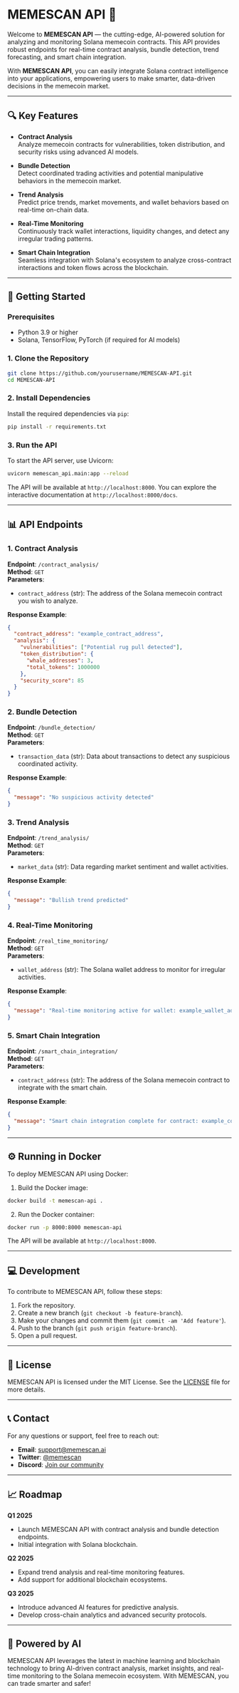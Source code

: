# MEMESCAN API 🚀

Welcome to **MEMESCAN API** — the cutting-edge, AI-powered solution for analyzing and monitoring Solana memecoin contracts. This API provides robust endpoints for real-time contract analysis, bundle detection, trend forecasting, and smart chain integration. 

With **MEMESCAN API**, you can easily integrate Solana contract intelligence into your applications, empowering users to make smarter, data-driven decisions in the memecoin market.

---

## 🔍 Key Features

- **Contract Analysis**  
  Analyze memecoin contracts for vulnerabilities, token distribution, and security risks using advanced AI models.

- **Bundle Detection**  
  Detect coordinated trading activities and potential manipulative behaviors in the memecoin market.

- **Trend Analysis**  
  Predict price trends, market movements, and wallet behaviors based on real-time on-chain data.

- **Real-Time Monitoring**  
  Continuously track wallet interactions, liquidity changes, and detect any irregular trading patterns.

- **Smart Chain Integration**  
  Seamless integration with Solana's ecosystem to analyze cross-contract interactions and token flows across the blockchain.

---

## 🚀 Getting Started

### Prerequisites

- Python 3.9 or higher
- Solana, TensorFlow, PyTorch (if required for AI models)

### 1. Clone the Repository

```bash
git clone https://github.com/yourusername/MEMESCAN-API.git
cd MEMESCAN-API
```

### 2. Install Dependencies

Install the required dependencies via `pip`:

```bash
pip install -r requirements.txt
```

### 3. Run the API

To start the API server, use Uvicorn:

```bash
uvicorn memescan_api.main:app --reload
```

The API will be available at `http://localhost:8000`. You can explore the interactive documentation at `http://localhost:8000/docs`.

---

## 📊 API Endpoints

### 1. **Contract Analysis**

**Endpoint**: `/contract_analysis/`  
**Method**: `GET`  
**Parameters**:  
- `contract_address` (str): The address of the Solana memecoin contract you wish to analyze.

**Response Example**:

```json
{
  "contract_address": "example_contract_address",
  "analysis": {
    "vulnerabilities": ["Potential rug pull detected"],
    "token_distribution": {
      "whale_addresses": 3,
      "total_tokens": 1000000
    },
    "security_score": 85
  }
}
```

### 2. **Bundle Detection**

**Endpoint**: `/bundle_detection/`  
**Method**: `GET`  
**Parameters**:  
- `transaction_data` (str): Data about transactions to detect any suspicious coordinated activity.

**Response Example**:

```json
{
  "message": "No suspicious activity detected"
}
```

### 3. **Trend Analysis**

**Endpoint**: `/trend_analysis/`  
**Method**: `GET`  
**Parameters**:  
- `market_data` (str): Data regarding market sentiment and wallet activities.

**Response Example**:

```json
{
  "message": "Bullish trend predicted"
}
```

### 4. **Real-Time Monitoring**

**Endpoint**: `/real_time_monitoring/`  
**Method**: `GET`  
**Parameters**:  
- `wallet_address` (str): The Solana wallet address to monitor for irregular activities.

**Response Example**:

```json
{
  "message": "Real-time monitoring active for wallet: example_wallet_address"
}
```

### 5. **Smart Chain Integration**

**Endpoint**: `/smart_chain_integration/`  
**Method**: `GET`  
**Parameters**:  
- `contract_address` (str): The address of the Solana memecoin contract to integrate with the smart chain.

**Response Example**:

```json
{
  "message": "Smart chain integration complete for contract: example_contract_address"
}
```

---

## ⚙️ Running in Docker

To deploy MEMESCAN API using Docker:

1. Build the Docker image:

```bash
docker build -t memescan-api .
```

2. Run the Docker container:

```bash
docker run -p 8000:8000 memescan-api
```

The API will be available at `http://localhost:8000`.

---

## 💻 Development

To contribute to MEMESCAN API, follow these steps:

1. Fork the repository.
2. Create a new branch (`git checkout -b feature-branch`).
3. Make your changes and commit them (`git commit -am 'Add feature'`).
4. Push to the branch (`git push origin feature-branch`).
5. Open a pull request.

---

## 📜 License

MEMESCAN API is licensed under the MIT License. See the [LICENSE](LICENSE) file for more details.

---

## 📞 Contact

For any questions or support, feel free to reach out:

- **Email**: support@memescan.ai  
- **Twitter**: [@memescan](https://twitter.com/memescan)  
- **Discord**: [Join our community](https://discord.gg/yourcommunitylink)

---

## 📈 Roadmap

**Q1 2025**  
- Launch MEMESCAN API with contract analysis and bundle detection endpoints.  
- Initial integration with Solana blockchain.

**Q2 2025**  
- Expand trend analysis and real-time monitoring features.  
- Add support for additional blockchain ecosystems.

**Q3 2025**  
- Introduce advanced AI features for predictive analysis.  
- Develop cross-chain analytics and advanced security protocols.

---

## 🤖 Powered by AI

MEMESCAN API leverages the latest in machine learning and blockchain technology to bring AI-driven contract analysis, market insights, and real-time monitoring to the Solana memecoin ecosystem. With MEMESCAN, you can trade smarter and safer!

```
